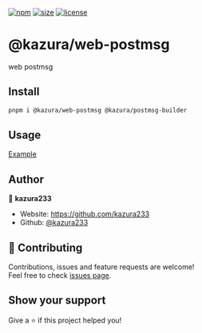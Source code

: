 [npm]: https://img.shields.io/npm/v/@kazura/web-postmsg
[npm-url]: https://www.npmjs.com/package/@kazura/web-postmsg
[size]: https://packagephobia.now.sh/badge?p=@kazura/web-postmsg
[size-url]: https://packagephobia.now.sh/result?p=@kazura/web-postmsg
[license]: https://img.shields.io/badge/License-MIT-blue
[license-url]: https://github.com/kazura233/kazurajs/blob/master/LICENSE

[![npm][npm]][npm-url]
[![size][size]][size-url]
[![license][license]][license-url]

# @kazura/web-postmsg

web postmsg

## Install

```sh
pnpm i @kazura/web-postmsg @kazura/postmsg-builder
```

## Usage

[Example](https://github.com/kazura233/kazurajs/tree/master/packages/web-postmsg/example)

## Author

👤 **kazura233**

- Website: https://github.com/kazura233
- Github: [@kazura233](https://github.com/kazura233)

## 🤝 Contributing

Contributions, issues and feature requests are welcome!<br />Feel free to check [issues page](https://github.com/kazura233/kazurajs/issues).

## Show your support

Give a ⭐️ if this project helped you!
